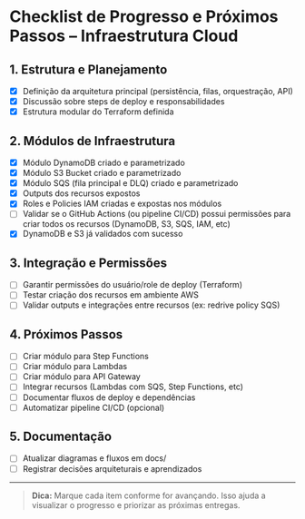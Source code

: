 # Checklist de Progresso e Próximos Passos – Infraestrutura Cloud

## 1. Estrutura e Planejamento
- [x] Definição da arquitetura principal (persistência, filas, orquestração, API)
- [x] Discussão sobre steps de deploy e responsabilidades
- [x] Estrutura modular do Terraform definida

## 2. Módulos de Infraestrutura
- [x] Módulo DynamoDB criado e parametrizado
- [x] Módulo S3 Bucket criado e parametrizado
- [x] Módulo SQS (fila principal e DLQ) criado e parametrizado
- [x] Outputs dos recursos expostos
- [x] Roles e Policies IAM criadas e expostas nos módulos
- [ ] Validar se o GitHub Actions (ou pipeline CI/CD) possui permissões para criar todos os recursos (DynamoDB, S3, SQS, IAM, etc)
- [x] DynamoDB e S3 já validados com sucesso

## 3. Integração e Permissões
- [ ] Garantir permissões do usuário/role de deploy (Terraform)
- [ ] Testar criação dos recursos em ambiente AWS
- [ ] Validar outputs e integrações entre recursos (ex: redrive policy SQS)

## 4. Próximos Passos
- [ ] Criar módulo para Step Functions
- [ ] Criar módulo para Lambdas
- [ ] Criar módulo para API Gateway
- [ ] Integrar recursos (Lambdas com SQS, Step Functions, etc)
- [ ] Documentar fluxos de deploy e dependências
- [ ] Automatizar pipeline CI/CD (opcional)

## 5. Documentação
- [ ] Atualizar diagramas e fluxos em docs/
- [ ] Registrar decisões arquiteturais e aprendizados

---

> **Dica:** Marque cada item conforme for avançando. Isso ajuda a visualizar o progresso e priorizar as próximas entregas.
